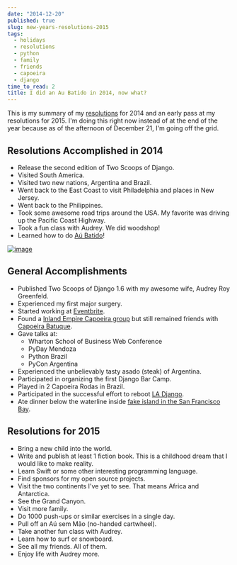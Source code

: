```yaml
---
date: "2014-12-20"
published: true
slug: new-years-resolutions-2015
tags:
  - holidays
  - resolutions
  - python
  - family
  - friends
  - capoeira
  - django
time_to_read: 2
title: I did an Au Batido in 2014, now what?
---
```


This is my summary of my
[resolutions](/tag/resolutions) for 2014 and
an early pass at my resolutions for 2015. I'm doing this right now
instead of at the end of the year because as of the afternoon of
December 21, I'm going off the
grid.

## Resolutions Accomplished in 2014

- Release the second edition of Two Scoops of Django.
- Visited South America.
- Visited two new nations, Argentina and Brazil.
- Went back to the East Coast to visit Philadelphia and places in New
  Jersey.
- Went back to the Philippines.
- Took some awesome road trips around the USA. My favorite was driving
  up the Pacific Coast Highway.
- Took a fun class with Audrey. We did woodshop!
- Learned how to do [Aú Batido](https://en.wikipedia.org/wiki/L-kick)!

[![image](https://f004.backblazeb2.com/file/daniel-feldroy-com/public/images/aubatido.jpg)](https://f004.backblazeb2.com/file/daniel-feldroy-com/public/images/aubatido.jpg)

## General Accomplishments

- Published Two Scoops of Django 1.6 with my awesome wife, Audrey Roy
  Greenfeld.
- Experienced my first major surgery.
- Started working at [Eventbrite](https://www.eventbrite.com).
- Found a [Inland Empire Capoeira
  group](https://www.meetup.com/Riverside-Capoeira-Meetup/) but still
  remained friends with [Capoeira
  Batuque](https://www.facebook.com/valleycapoeirabatuque).
- Gave talks at:
  - Wharton School of Business Web Conference
  - PyDay Mendoza
  - Python Brazil
  - PyCon Argentina
- Experienced the unbelievably tasty asado (steak) of Argentina.
- Participated in organizing the first Django Bar Camp.
- Played in 2 Capoeira Rodas in Brazil.
- Participated in the successful effort to reboot [LA
  Django](https://www.meetup.com/ladjango).
- Ate dinner below the waterline inside [fake island in the San
  Francisco Bay](https://www.forbesisland.com).

## Resolutions for 2015

- Bring a new child into the world.
- Write and publish at least 1 fiction book. This is a childhood dream
  that I would like to make reality.
- Learn Swift or some other interesting programming language.
- Find sponsors for my open source projects.
- Visit the two continents I've yet to see. That means Africa and
  Antarctica.
- See the Grand Canyon.
- Visit more family.
- Do 1000 push-ups or similar exercises in a single day.
- Pull off an Aú sem Mão (no-handed cartwheel).
- Take another fun class with Audrey.
- Learn how to surf or snowboard.
- See all my friends. All of them.
- Enjoy life with Audrey more.
